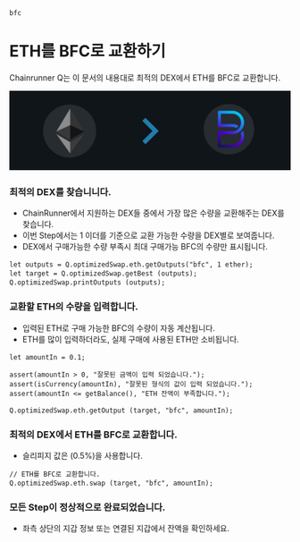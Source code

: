 ```meta-Currency
bfc
```

# ETH를 BFC로 교환하기

Chainrunner Q는 이 문서의 내용대로 최적의 DEX에서 ETH를 BFC로 교환합니다.

![title](/imgs/ETHtoBFC.jpg)

### 최적의 DEX를 찾습니니다.

- ChainRunner에서 지원하는 DEX들 중에서 가장 많은 수량을 교환해주는 DEX를 찾습니다.
- 이번 Step에서는 1 이더를 기준으로 교환 가능한 수량을 DEX별로 보여줍니다.
- DEX에서 구매가능한 수량 부족시 최대 구매가능 BFC의 수량만 표시됩니다.

```output-Dynamic
let outputs = Q.optimizedSwap.eth.getOutputs("bfc", 1 ether);
let target = Q.optimizedSwap.getBest (outputs);
Q.optimizedSwap.printOutputs (outputs);
```

### 교환할 ETH의 수량을 입력합니다.

- 입력된 ETH로 구매 가능한 BFC의 수량이 자동 계산됩니다.
- ETH를 많이 입력하더라도, 실제 구매에 사용된 ETH만 소비됩니다.

```input-Dynamic ETH
let amountIn = 0.1;
```

```input-Verify
assert(amountIn > 0, "잘못된 금액이 입력 되었습니다.");
assert(isCurrency(amountIn), "잘못된 형식의 값이 입력 되었습니다.");
assert(amountIn <= getBalance(), "ETH 잔액이 부족합니다.");
```

```output-Dynamic BFC
Q.optimizedSwap.eth.getOutput (target, "bfc", amountIn);
```

### 최적의 DEX에서 ETH를 BFC로 교환합니다.

- 슬리피지 값은 (0.5%)을 사용합니다.

```taster
// ETH를 BFC로 교환합니다.
Q.optimizedSwap.eth.swap (target, "bfc", amountIn);
```

### 모든 Step이 정상적으로 완료되었습니다.

- 좌측 상단의 지갑 정보 또는 연결된 지갑에서 잔액을 확인하세요.
